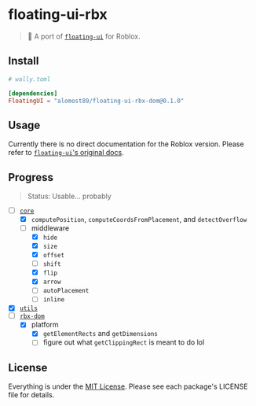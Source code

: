 # floating-ui-rbx

> 🎈 A port of [`floating-ui`](https://github.com/floating-ui/floating-ui) for Roblox.

## Install

```toml
# wally.toml

[dependencies]
FloatingUI = "alomost89/floating-ui-rbx-dom@0.1.0"
```

## Usage

Currently there is no direct documentation for the Roblox version. Please refer to [`floating-ui`'s original docs](https://floating-ui.com/docs/getting-started).

## Progress

> Status: Usable... probably

- [ ] [`core`](/modules/core/)
  - [x] `computePosition`, `computeCoordsFromPlacement`, and `detectOverflow`
  - [ ] middleware
    - [x] `hide`
    - [x] `size`
    - [x] `offset`
    - [ ] `shift`
    - [x] `flip`
    - [x] `arrow`
    - [ ] `autoPlacement`
    - [ ] `inline`
- [x] [`utils`](/modules/rbx-dom/)
- [ ] [`rbx-dom`](/modules/rbx-dom/)
  - [x] platform
    - [x] `getElementRects` and `getDimensions`
    - [ ] figure out what `getClippingRect` is meant to do lol

## License

Everything is under the [MIT License](https://opensource.org/license/mit/). Please see each package's LICENSE file for details.
